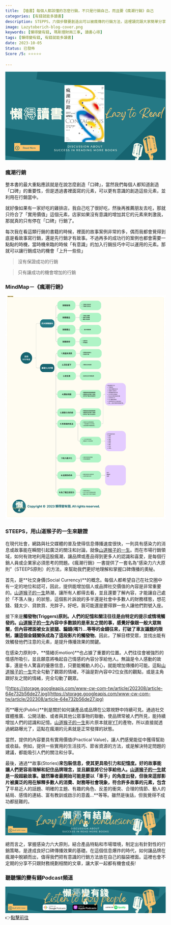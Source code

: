 ```yaml
---
title: 【嗑書】每個人都該懂的怎麼行銷，不只是行銷自己，而且要《瘋潮行銷》自己
categories: [有錢就能多讀書]
description: STEPPS，六個步驟要創造出可以被瘋傳的行銷方法，這裡讀完跟大家簡單分享，我不是一個單純的理財部落客，什麼書我都會讀，讀完了分享出來如果對你有幫助，也希望你可以給我一些回饋。
image: Lazytoberich-blog-cover.png
keywords: [懶得變有錢, 瑪斯理財兩三事, 讀書心得]
tags: [懶得變有錢, 有錢就能多讀書]
date: 2023-10-05
Status: 已發佈
Score /5: ⭐️⭐️⭐️⭐️⭐️

---
```

![img001.png](img001.png)

### 瘋潮行銷

整本書的最大重點應該就是在說怎麼創造「口碑」，當然我們每個人都知道創造「口碑」的重要性，但是透過書裡面寫的元素，可以更有意識的創造這些元素，並利用在行銷當中。

就好像如果有一家好吃的雞排店，我自己吃了很好吃，然後再推薦朋友去吃，那就只符合了「實用價值」這個元素，店家如果沒有意識的增加其它的元素來刺激我，那就真的只有停在「口碑」行銷了。

每次我在看這類行銷的書籍的時候，裡面的故事案例非常的多，偶而我都會覺得到底是看故事寫行銷，還是先行銷才有故事。不過再多的成功行的案例也都會需要一點點的時機，當時機來臨的時候「有意識」的加入行銷技巧中可以運用的元素。那就可以讓行銷成功的機會「上升一些些」

> 沒有保證成功的行銷
> 

> 只有讓成功的機會增加的行銷
> 

### MindMap－《瘋潮行銷》

![Xmind-YourMoney_or_YourLife.png](Xmind-YourMoney_or_YourLife.png)

### STEEPS，用山道猴子的一生來驗證

在現代社會，網路與社交媒體的普及使得信息傳播速度很快，一則具有感染力的消息或故事能在瞬間引起廣泛的關注和討論，就像[山道猴子的一生](https://www.google.com/search?q=%E5%B1%B1%E9%81%93%E7%8C%B4%E5%AD%90%E7%9A%84%E4%B8%80%E7%94%9F&rlz=1C1ONGR_zh-TWTW1077TW1077&oq=%E5%B1%B1%E9%81%93%E7%8C%B4%E5%AD%90%E7%9A%84%E4%B8%80%E7%94%9F&gs_lcrp=EgZjaHJvbWUqCggAEAAY4wIYgAQyCggAEAAY4wIYgAQyBwgBEC4YgAQyBggCEEUYOzIGCAMQRRg7MgcIBBAAGIAEMgcIBRAAGIAEMgYIBhBFGD0yBggHEEUYPdIBCDI5NjNqMGo3qAIAsAIA&sourceid=chrome&ie=UTF-8)。而在市場行銷領域，如何有效地利用這股瘋潮，讓品牌或產品得到更多人的認識和喜愛，是每個行銷人員或企業家必須思考的問題。《瘋潮行銷》一書提供了一套名為“感染力六大原則”（STEEPS原則）的方法，來幫助我們更好地理解和掌握口碑傳播的奧秘。

首先，是**社交身價(Social Currency)**的概念。每個人都希望自己在社交圈中有一定的地位和認可，因此，提供能增加個人或品牌社交價值的內容是非常重要的。[山道猴子的一生](https://www.google.com/search?q=%E5%B1%B1%E9%81%93%E7%8C%B4%E5%AD%90%E7%9A%84%E4%B8%80%E7%94%9F&rlz=1C1ONGR_zh-TWTW1077TW1077&oq=%E5%B1%B1%E9%81%93%E7%8C%B4%E5%AD%90%E7%9A%84%E4%B8%80%E7%94%9F&gs_lcrp=EgZjaHJvbWUqCggAEAAY4wIYgAQyCggAEAAY4wIYgAQyBwgBEC4YgAQyBggCEEUYOzIGCAMQRRg7MgcIBBAAGIAEMgcIBRAAGIAEMgYIBhBFGD0yBggHEEUYPdIBCDI5NjNqMGo3qAIAsAIA&sourceid=chrome&ie=UTF-8)熱潮，讓所有人都得去看，並且還要了解內容，才能讓自己處於「不落人後」的狀態，這個影片訴說的多半還是社會中多數人的財務樣態，想花錢、錢太少、貸款買、充胖子。好吧，我可能還是要得罪一些人讓他們對號入座。

接下來是**觸發物(Triggers)**原則。人們的記憶和關注往往是由特定的提示或情境觸發的。[山道猴子的一生](https://www.google.com/search?q=%E5%B1%B1%E9%81%93%E7%8C%B4%E5%AD%90%E7%9A%84%E4%B8%80%E7%94%9F&rlz=1C1ONGR_zh-TWTW1077TW1077&oq=%E5%B1%B1%E9%81%93%E7%8C%B4%E5%AD%90%E7%9A%84%E4%B8%80%E7%94%9F&gs_lcrp=EgZjaHJvbWUqCggAEAAY4wIYgAQyCggAEAAY4wIYgAQyBwgBEC4YgAQyBggCEEUYOzIGCAMQRRg7MgcIBBAAGIAEMgcIBRAAGIAEMgYIBhBFGD0yBggHEEUYPdIBCDI5NjNqMGo3qAIAsAIA&sourceid=chrome&ie=UTF-8)內容中多數談的是車友之間的事，感覺好像跟一般大眾無關，但內容裡面被女友披腿、騙錢(嗎?)…等等的金錢往來，打破了車友議題的限制，讓這個金錢關係成為了這段影片的**觸發物**。因此，了解目標受眾，並找出能有效觸發他們注意的元素，是提升傳播效果的關鍵。

在感染力原則中，**情緒(Emotion)**也占據了重要的位置。人們往往會被強烈的情感所吸引，並且願意將喚起自己情感的內容分享給他人。無論是令人感動的故事，還是令人驚喜的優惠信息，只要能觸動人的心，就能增加傳播的可能。這點[山道猴子的一生](https://www.google.com/search?q=%E5%B1%B1%E9%81%93%E7%8C%B4%E5%AD%90%E7%9A%84%E4%B8%80%E7%94%9F&rlz=1C1ONGR_zh-TWTW1077TW1077&oq=%E5%B1%B1%E9%81%93%E7%8C%B4%E5%AD%90%E7%9A%84%E4%B8%80%E7%94%9F&gs_lcrp=EgZjaHJvbWUqCggAEAAY4wIYgAQyCggAEAAY4wIYgAQyBwgBEC4YgAQyBggCEEUYOzIGCAMQRRg7MgcIBBAAGIAEMgcIBRAAGIAEMgYIBhBFGD0yBggHEEUYPdIBCDI5NjNqMGo3qAIAsAIA&sourceid=chrome&ie=UTF-8)完全勾動了觀眾的情緒，不論是對內容中2位女孩的觀點，或是主角跟好友之間的情緒，完全勾動了觀眾。

![https://storage.googleapis.com/www-cw-com-tw/article/202308/article-64e732b56de27.jpg](https://storage.googleapis.com/www-cw-com-tw/article/202308/article-64e732b56de27.jpg)

而**曝光(Public)**則是關於如何讓產品或品牌在公眾視野中持續可見。通過社交媒體推廣、公開活動、或者與其他公眾事物的聯動，使品牌常被人們所見，能持續增加人們的認識和記憶。[山道猴子的一生](https://www.google.com/search?q=%E5%B1%B1%E9%81%93%E7%8C%B4%E5%AD%90%E7%9A%84%E4%B8%80%E7%94%9F&rlz=1C1ONGR_zh-TWTW1077TW1077&oq=%E5%B1%B1%E9%81%93%E7%8C%B4%E5%AD%90%E7%9A%84%E4%B8%80%E7%94%9F&gs_lcrp=EgZjaHJvbWUqCggAEAAY4wIYgAQyCggAEAAY4wIYgAQyBwgBEC4YgAQyBggCEEUYOzIGCAMQRRg7MgcIBBAAGIAEMgcIBRAAGIAEMgYIBhBFGD0yBggHEEUYPdIBCDI5NjNqMGo3qAIAsAIA&sourceid=chrome&ie=UTF-8)影片原本就是[YT](https://www.youtube.com/@EricDuan)的產物，所以直接就透過網路曝光了，這點在瘋潮的元素就是正常發揮的狀態。

當然，提供的內容要具有實用價值(Practical Value)，讓人們感覺能從中獲得幫助或收益。例如，提供一些實用的生活技巧、節省資源的方法，或是解決特定問題的建議，都能吸引人們的關注和分享。

最後，通過**故事(Stories)**來包裝信息，使其更具吸引力和記憶度。好的故事能讓人們更容易理解和記住品牌理念，並且願意將它分享給他人。[山道猴子的一生](https://www.google.com/search?q=%E5%B1%B1%E9%81%93%E7%8C%B4%E5%AD%90%E7%9A%84%E4%B8%80%E7%94%9F&rlz=1C1ONGR_zh-TWTW1077TW1077&oq=%E5%B1%B1%E9%81%93%E7%8C%B4%E5%AD%90%E7%9A%84%E4%B8%80%E7%94%9F&gs_lcrp=EgZjaHJvbWUqCggAEAAY4wIYgAQyCggAEAAY4wIYgAQyBwgBEC4YgAQyBggCEEUYOzIGCAMQRRg7MgcIBBAAGIAEMgcIBRAAGIAEMgYIBhBFGD0yBggHEEUYPdIBCDI5NjNqMGo3qAIAsAIA&sourceid=chrome&ie=UTF-8)就是一段超級故事。雖然筆者最開始可能是要以「車手」的角度出發，但後來這部影片被廣泛的用在解釋多數人的消費、財務等社會現象，符合許多故事的元素，包含了**平易近人的話題、明確的主題、有趣的角色、反差的衝突、合理的情節、動人的結局、感情的連結、富有教訓或啟示的意義…**等等。雖然是後話，但我覺得不成功都挺難的。

![Lazytodrawconclusions.svg](Lazytodrawconclusions.svg)

總而言之，掌握感染力六大原則，結合產品特點和市場環境，制定出有針對性的行銷策略，是達成良好口碑傳播效果的基礎。在這個信息爆炸的時代，如何讓品牌在瘋潮中脫穎而出，值得我們把有意識的行銷方法放在自己的腦袋裡面。這裡也會不定期的分享不只跟財務規劃相關的文章，讓大家一起都有機會成長!

### 聽聽懶的變有錢Podcast頻道
[![Lisenttolazypeople.svg](Lisenttolazypeople.svg "懶得變有錢podcast")](https://solink.soundon.fm/lazytoberich)
👉[點擊前往](https://solink.soundon.fm/lazytoberich)

